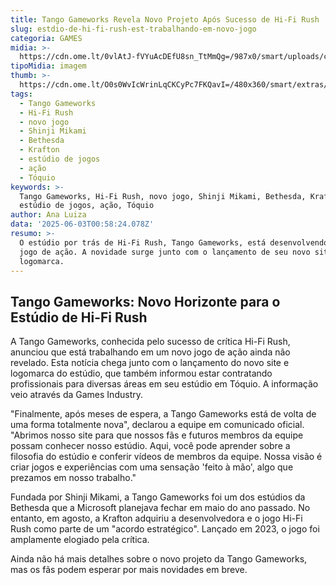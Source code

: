 ```yaml
---
title: Tango Gameworks Revela Novo Projeto Após Sucesso de Hi-Fi Rush
slug: estdio-de-hi-fi-rush-est-trabalhando-em-novo-jogo
categoria: GAMES
midia: >-
  https://cdn.ome.lt/0vlAtJ-fVYuAcDEfU8sn_TtMmQg=/987x0/smart/uploads/conteudo/fotos/Untitled_design_96.png
tipoMidia: imagem
thumb: >-
  https://cdn.ome.lt/O0s0WvIcWrinLqCKCyPc7FKQavI=/480x360/smart/extras/conteudos/hi-fi0rush.webp
tags:
  - Tango Gameworks
  - Hi-Fi Rush
  - novo jogo
  - Shinji Mikami
  - Bethesda
  - Krafton
  - estúdio de jogos
  - ação
  - Tóquio
keywords: >-
  Tango Gameworks, Hi-Fi Rush, novo jogo, Shinji Mikami, Bethesda, Krafton,
  estúdio de jogos, ação, Tóquio
author: Ana Luiza
data: '2025-06-03T00:58:24.078Z'
resumo: >-
  O estúdio por trás de Hi-Fi Rush, Tango Gameworks, está desenvolvendo um novo
  jogo de ação. A novidade surge junto com o lançamento de seu novo site e
  logomarca.
---
```


## Tango Gameworks: Novo Horizonte para o Estúdio de Hi-Fi Rush

A Tango Gameworks, conhecida pelo sucesso de crítica Hi-Fi Rush, anunciou que está trabalhando em um novo jogo de ação ainda não revelado. Esta notícia chega junto com o lançamento do novo site e logomarca do estúdio, que também informou estar contratando profissionais para diversas áreas em seu estúdio em Tóquio. A informação veio através da Games Industry.

"Finalmente, após meses de espera, a Tango Gameworks está de volta de uma forma totalmente nova", declarou a equipe em comunicado oficial. "Abrimos nosso site para que nossos fãs e futuros membros da equipe possam conhecer nosso estúdio. Aqui, você pode aprender sobre a filosofia do estúdio e conferir vídeos de membros da equipe. Nossa visão é criar jogos e experiências com uma sensação 'feito à mão', algo que prezamos em nosso trabalho."

Fundada por Shinji Mikami, a Tango Gameworks foi um dos estúdios da Bethesda que a Microsoft planejava fechar em maio do ano passado. No entanto, em agosto, a Krafton adquiriu a desenvolvedora e o jogo Hi-Fi Rush como parte de um "acordo estratégico". Lançado em 2023, o jogo foi amplamente elogiado pela crítica.

Ainda não há mais detalhes sobre o novo projeto da Tango Gameworks, mas os fãs podem esperar por mais novidades em breve.
